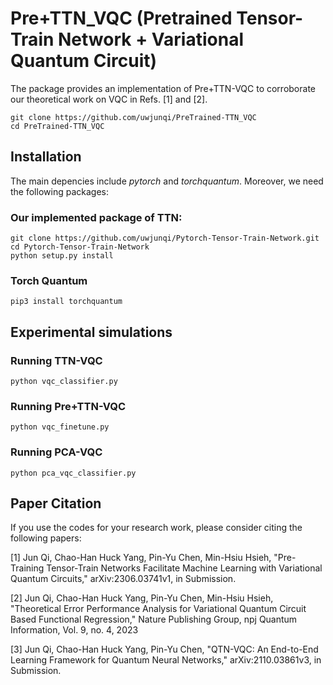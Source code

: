 # Pre+TTN_VQC (Pretrained Tensor-Train Network + Variational Quantum Circuit)

The package provides an implementation of Pre+TTN-VQC to corroborate our theoretical work on VQC in Refs. [1] and [2].
```
git clone https://github.com/uwjunqi/PreTrained-TTN_VQC
cd PreTrained-TTN_VQC
```

## Installation

The main depencies include *pytorch* and *torchquantum*. Moreover, we need the following packages:

### Our implemented package of TTN:
```
git clone https://github.com/uwjunqi/Pytorch-Tensor-Train-Network.git
cd Pytorch-Tensor-Train-Network
python setup.py install
```

### Torch Quantum 
```
pip3 install torchquantum
```

## Experimental simulations

### Running TTN-VQC
```
python vqc_classifier.py
```

### Running Pre+TTN-VQC
```
python vqc_finetune.py
```

### Running PCA-VQC
```
python pca_vqc_classifier.py
```

## Paper Citation

If you use the codes for your research work, please consider citing the following papers:

[1] Jun Qi, Chao-Han Huck Yang, Pin-Yu Chen, Min-Hsiu Hsieh, "Pre-Training Tensor-Train Networks Facilitate Machine Learning with Variational Quantum Circuits," arXiv:2306.03741v1, in Submission.

[2] Jun Qi, Chao-Han Huck Yang, Pin-Yu Chen, Min-Hsiu Hsieh, "Theoretical Error Performance Analysis for Variational Quantum Circuit Based Functional Regression," Nature Publishing Group, npj Quantum Information, Vol. 9, no. 4, 2023

[3] Jun Qi, Chao-Han Huck Yang, Pin-Yu Chen, "QTN-VQC: An End-to-End Learning Framework for Quantum Neural Networks," arXiv:2110.03861v3, in Submission.
